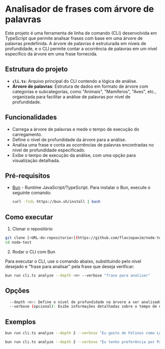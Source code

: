 # Analisador de frases com árvore de palavras

Este projeto é uma ferramenta de linha de comando (CLI) desenvolvida em TypeScript que permite analisar frases com base em uma árvore de palavras predefinida. A árvore de palavras é estruturada em níveis de profundidade, e o CLI permite contar a ocorrência de palavras em um nível específico da árvore em uma frase fornecida.

## Estrutura do projeto

- **`cli.ts`**: Arquivo principal do CLI contendo a lógica de análise.
- **Árvore de palavras**: Estrutura de dados em formato de árvore com categorias e subcategorias, como "Animais", "Mamíferos", "Aves", etc., organizada para facilitar a análise de palavras por nível de profundidade.

## Funcionalidades

- Carrega a árvore de palavras e mede o tempo de execução do carregamento.
- Define o nível de profundidade da árvore para a análise.
- Analisa uma frase e conta as ocorrências de palavras encontradas no nível de profundidade especificado.
- Exibe o tempo de execução da análise, com uma opção para visualização detalhada.

## Pré-requisitos

- [Bun](https://bun.sh/) - Runtime JavaScript/TypeScript. Para instalar o Bun, execute o seguinte comando:

  ```bash
  curl -fsSL https://bun.sh/install | bash

## Como executar

1. Clonar o repositório

  ```bash  
  git clone [<URL-do-repositorio>](https://github.com/flaviopavim/node-test.git)
  cd node-test
  ```

2. Rodar o CLI com Bun

Para executar o CLI, use o comando abaixo, substituindo <n> pelo nível desejado e "frase para analisar" pela frase que deseja verificar:

  ```bash
  bun run cli.ts analyze --depth <n> --verbose "frase para analisar"
  ```

## Opções

  ```bash
    --depth <n>: Define o nível de profundidade na árvore a ser analisado.
    --verbose (opcional): Exibe informações detalhadas sobre o tempo de execução.
  ```

## Exemplos

  ```bash
  bun run cli.ts analyze --depth 2 --verbose "Eu gosto de Felinos como Leões e Tigres"
  ```

  ```bash
  bun run cli.ts analyze --depth 2 --verbose "Eu tenho preferência por Pássaros"
  ```